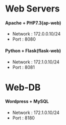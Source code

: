 # Web Servers
#### Apache + PHP7.3(ap-web)
* Network : 172.0.0.10/24
* Port : 8080

#### Python + Flask(flask-web)
* Network : 172.1.0.10/24
* Port : 8081

# Web-DB
#### Wordpress + MySQL
* Network : 172.1.0.10/24
* Port : 8180
